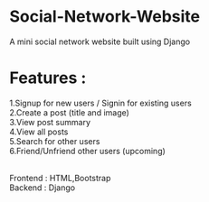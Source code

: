 # Social-Network-Website
A mini social network website built using Django

# Features :<br>
1.Signup for new users / Signin for existing users<br>
2.Create a post (title and image)<br>
3.View post summary<br>
4.View all posts<br>
5.Search for other users<br>
6.Friend/Unfriend other users (upcoming)<br><br>

Frontend : HTML,Bootstrap<br>
Backend : Django

